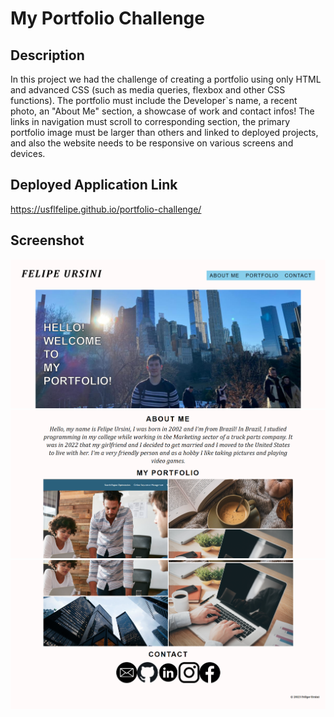 # My Portfolio Challenge

## Description

In this project we had the challenge of creating a portfolio using only HTML and advanced CSS (such as media queries, flexbox and other CSS functions).
The portfolio must include the Developer`s name, a recent photo, an "About Me" section, a showcase of work and contact infos! The links in navigation must scroll to corresponding section, the primary portfolio image must be larger than others and linked to deployed projects, and also the website needs to be responsive on various screens and devices.

## Deployed Application Link

https://usflfelipe.github.io/portfolio-challenge/

## Screenshot

![screenshot 1](./assets/images/screenshot-1.PNG)
![screenshot 2](./assets/images/screenshot-2.PNG)
![screenshot 3](./assets/images/screenshot-3.PNG)
